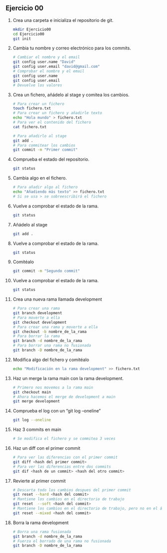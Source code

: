 ## Ejercicio 00
1. Crea una carpeta e inicializa el repositorio de git.
    ~~~bash
    mkdir Ejercicio00
    cd Ejercicio00
    git init
    ~~~
2. Cambia tu nombre y correo electrónico para los commits.
    ~~~bash
    # Cambiar el nombre y el email
    git config user.name "David"
    git config user.email "david@gmail.com"
    # Comprobar el nombre y el email
    git config user.name
    git config user.email
    # Devuelve los valores
    ~~~
3. Crea un fichero, añádelo al stage y comitea los cambios.
    ~~~bash
    # Para crear un fichero
    touch fichero.txt
    # Para crear un fichero y añadirle texto
    echo "Hola mundo" > fichero.txt
    # Para ver el contenido del fichero 
    cat fichero.txt

    # Para añadirlo al stage
    git add .
    # Para commitear los cambios
    git commit -m "Primer commit"
    ~~~
4. Comprueba el estado del repositorio.
    ~~~bash
    git status
    ~~~
5. Cambia algo en el fichero.
    ~~~bash
    # Para añadir algo al fichero
    echo "Añadiendo más texto" >> fichero.txt
    # Si se usa > se sobreescribirá el fichero
    ~~~
6.  Vuelve a comprobar el estado de la rama.
    ~~~bash
    git status
    ~~~
7.  Añádelo al stage
    ~~~bash
    git add .
    ~~~ 
8.  Vuelve a comprobar el estado de la rama.
    ~~~bash
    git status
    ~~~
9.  Comitéalo
    ~~~bash
    git commit -m "Segundo commit"
    ~~~
10. Vuelve a comprobar el estado de la rama.
    ~~~bash
    git status
    ~~~
11. Crea una nueva rama llamada development
    ~~~bash
    # Para crear una rama
    git branch development
    # Para moverte a ella
    git checkout development
    # Para crear una rama y moverte a ella
    git checkout -b nombre_de_la_rama
    # Para borrar la rama
    git branch -d nombre_de_la_rama
    # Para borrar una rama no fusionada
    git branch -D nombre_de_la_rama
    ~~~
12. Modifica algo del fichero y comitéalo
    ~~~bash
    echo "Modificación en la rama development" >> fichero.txt
    ~~~
13. Haz un merge la rama main con la rama development.
    ~~~bash
    # Primero nos movemos a la rama main
    git checkout main
    # Ahora hacemos el merge de development a main
    git merge development
    ~~~
14. Comprueba el log con un “git log –oneline”
    ~~~bash
    git log --oneline
    ~~~
15. Haz 3 commits en main
    ~~~bash
    # Se modifica el fichero y se commitea 3 veces
    ~~~
16. Haz un diff con el primer commit
    ~~~bash
    # Para ver las diferencias con el primer commit
    git diff <hash del primer commit>
    # Para ver las diferencias entre dos commits
    git dif <hash de un commit> <hash del otro commit>
    ~~~
17. Revierte al primer commit
    ~~~bash
    # Descarta todo los cambios despues del primer commit
    git reset --hard <hash del commit>
    # Mantiene los cambios en el directorio de trabajo
    git reset  --soft <hash del commit>
    # Mantiene los cambios en el directorio de trabajo, pero no en el área de preparación
    git reset --mixed <hash del commit>
    ~~~
18. Borra la rama development
    ~~~bash
    # Borra una rama fusionada
    git branch -d nombre_de_la_rama
    # Fuerza el borrado de una rama no fusionada
    git branch -D nombre_de_la_rama
    ~~~



